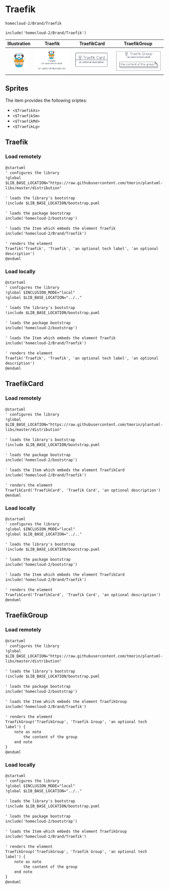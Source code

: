 # Traefik


```text
homecloud-2/Brand/Traefik
```

```text
include('homecloud-2/Brand/Traefik')
```



| Illustration | Traefik | TraefikCard | TraefikGroup |
| :---: | :---: | :---: | :---: |
| ![illustration for Illustration](../../homecloud-2/Brand/Traefik.png) | ![illustration for Traefik](../../homecloud-2/Brand/Traefik.Local.png) | ![illustration for TraefikCard](../../homecloud-2/Brand/TraefikCard.Local.png) | ![illustration for TraefikGroup](../../homecloud-2/Brand/TraefikGroup.Local.png) |



## Sprites
The item provides the following sriptes:

- `<$TraefikXs>`
- `<$TraefikSm>`
- `<$TraefikMd>`
- `<$TraefikLg>`





## Traefik

### Load remotely
```plantuml
@startuml
' configures the library
!global $LIB_BASE_LOCATION="https://raw.githubusercontent.com/tmorin/plantuml-libs/master/distribution"

' loads the library's bootstrap
!include $LIB_BASE_LOCATION/bootstrap.puml

' loads the package bootstrap
include('homecloud-2/bootstrap')

' loads the Item which embeds the element Traefik
include('homecloud-2/Brand/Traefik')

' renders the element
Traefik('Traefik', 'Traefik', 'an optional tech label', 'an optional description')
@enduml
```

### Load locally
```plantuml
@startuml
' configures the library
!global $INCLUSION_MODE="local"
!global $LIB_BASE_LOCATION="../.."

' loads the library's bootstrap
!include $LIB_BASE_LOCATION/bootstrap.puml

' loads the package bootstrap
include('homecloud-2/bootstrap')

' loads the Item which embeds the element Traefik
include('homecloud-2/Brand/Traefik')

' renders the element
Traefik('Traefik', 'Traefik', 'an optional tech label', 'an optional description')
@enduml
```

## TraefikCard

### Load remotely
```plantuml
@startuml
' configures the library
!global $LIB_BASE_LOCATION="https://raw.githubusercontent.com/tmorin/plantuml-libs/master/distribution"

' loads the library's bootstrap
!include $LIB_BASE_LOCATION/bootstrap.puml

' loads the package bootstrap
include('homecloud-2/bootstrap')

' loads the Item which embeds the element TraefikCard
include('homecloud-2/Brand/Traefik')

' renders the element
TraefikCard('TraefikCard', 'Traefik Card', 'an optional description')
@enduml
```

### Load locally
```plantuml
@startuml
' configures the library
!global $INCLUSION_MODE="local"
!global $LIB_BASE_LOCATION="../.."

' loads the library's bootstrap
!include $LIB_BASE_LOCATION/bootstrap.puml

' loads the package bootstrap
include('homecloud-2/bootstrap')

' loads the Item which embeds the element TraefikCard
include('homecloud-2/Brand/Traefik')

' renders the element
TraefikCard('TraefikCard', 'Traefik Card', 'an optional description')
@enduml
```

## TraefikGroup

### Load remotely
```plantuml
@startuml
' configures the library
!global $LIB_BASE_LOCATION="https://raw.githubusercontent.com/tmorin/plantuml-libs/master/distribution"

' loads the library's bootstrap
!include $LIB_BASE_LOCATION/bootstrap.puml

' loads the package bootstrap
include('homecloud-2/bootstrap')

' loads the Item which embeds the element TraefikGroup
include('homecloud-2/Brand/Traefik')

' renders the element
TraefikGroup('TraefikGroup', 'Traefik Group', 'an optional tech label') {
    note as note
        the content of the group
    end note
}
@enduml
```

### Load locally
```plantuml
@startuml
' configures the library
!global $INCLUSION_MODE="local"
!global $LIB_BASE_LOCATION="../.."

' loads the library's bootstrap
!include $LIB_BASE_LOCATION/bootstrap.puml

' loads the package bootstrap
include('homecloud-2/bootstrap')

' loads the Item which embeds the element TraefikGroup
include('homecloud-2/Brand/Traefik')

' renders the element
TraefikGroup('TraefikGroup', 'Traefik Group', 'an optional tech label') {
    note as note
        the content of the group
    end note
}
@enduml
```

